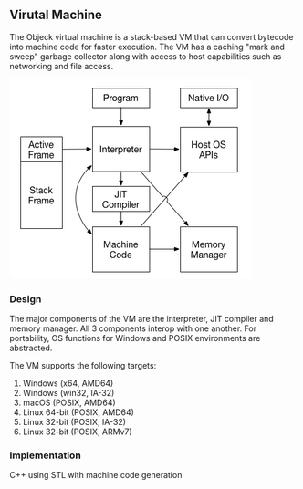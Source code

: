 ## Virutal Machine
The Objeck virtual machine is a stack-based VM that can convert bytecode into machine code for faster execution. The VM has a caching "mark and sweep" garbage collector along with access to host capabilities such as networking and file access.

![alt text](../../images/design3.png "Objeck VM")

### Design
The major components of the VM are the interpreter, JIT compiler and memory manager. All 3 components interop with one another. For portability, OS functions for Windows and POSIX environments are abstracted.

The VM supports the following targets:

1. Windows (x64, AMD64)
2. Windows (win32, IA-32)
3. macOS (POSIX, AMD64)
4. Linux 64-bit (POSIX, AMD64)
5. Linux 32-bit (POSIX, IA-32)
6. Linux 32-bit (POSIX, ARMv7)

### Implementation
C++ using STL with machine code generation